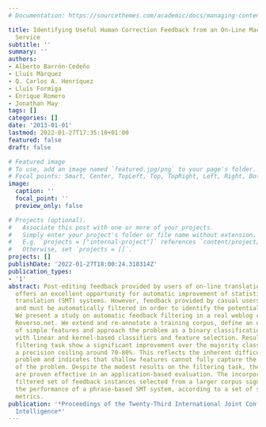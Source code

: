 ```yaml
---
# Documentation: https://sourcethemes.com/academic/docs/managing-content/

title: Identifying Useful Human Correction Feedback from an On-Line Machine Translation
  Service
subtitle: ''
summary: ''
authors:
- Alberto Barrón-Cedeño
- Lluís Màrquez
- Q. Carlos A. Henríquez
- Lluís Formiga
- Enrique Romero
- Jonathan May
tags: []
categories: []
date: '2013-01-01'
lastmod: 2022-01-27T17:35:10+01:00
featured: false
draft: false

# Featured image
# To use, add an image named `featured.jpg/png` to your page's folder.
# Focal points: Smart, Center, TopLeft, Top, TopRight, Left, Right, BottomLeft, Bottom, BottomRight.
image:
  caption: ''
  focal_point: ''
  preview_only: false

# Projects (optional).
#   Associate this post with one or more of your projects.
#   Simply enter your project's folder or file name without extension.
#   E.g. `projects = ["internal-project"]` references `content/project/deep-learning/index.md`.
#   Otherwise, set `projects = []`.
projects: []
publishDate: '2022-01-27T18:00:24.318314Z'
publication_types:
- '1'
abstract: Post-editing feedback provided by users of on-line translation services
  offers an excellent opportunity for automatic improvement of statistical machine
  translation (SMT) systems. However, feedback provided by casual users is very noisy,
  and must be automatically filtered in order to identify the potentially useful cases.
  We present a study on automatic feedback filtering in a real weblog collected from
  Reverso.net. We extend and re-annotate a training corpus, define an extended set
  of simple features and approach the problem as a binary classification task, experimenting
  with linear and kernel-based classifiers and feature selection. Results on the feedback
  filtering task show a significant improvement over the majority class, but also
  a precision ceiling around 70-80%. This reflects the inherent difficulty of the
  problem and indicates that shallow features cannot fully capture the semantic nature
  of the problem. Despite the modest results on the filtering task, the classifiers
  are proven effective in an application-based evaluation. The incorporation of a
  filtered set of feedback instances selected from a larger corpus significantly improves
  the performance of a phrase-based SMT system, according to a set of standard evaluation
  metrics.
publication: '*Proceedings of the Twenty-Third International Joint Conference on Artificial
  Intelligence*'
---
```


